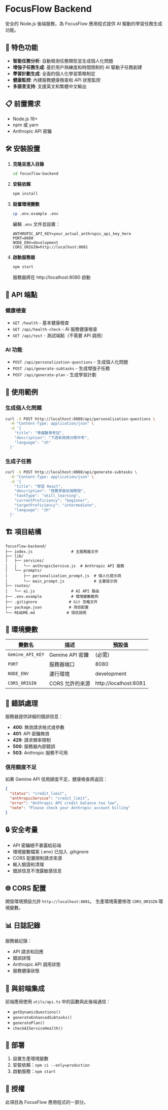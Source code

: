 # FocusFlow Backend

安全的 Node.js 後端服務，為 FocusFlow 應用程式提供 AI 驅動的學習任務生成功能。

## 🚀 特色功能

- **智能任務分析**: 自動檢測任務類型並生成個人化問題
- **增強子任務生成**: 基於用戶熟練度和時間限制的 AI 驅動子任務創建
- **學習計劃生成**: 全面的個人化學習策略制定
- **健康監控**: 內建服務健康檢查和 API 狀態監控
- **多語言支持**: 支援英文和繁體中文輸出

## 📋 前置需求

- Node.js 16+ 
- npm 或 yarn
- Anthropic API 密鑰

## 🛠 安裝設置

1. **克隆並進入目錄**
   ```bash
   cd focusflow-backend
   ```

2. **安裝依賴**
   ```bash
   npm install
   ```

3. **設置環境變數**
   ```bash
   cp .env.example .env
   ```
   
   編輯 `.env` 文件並設置：
   ```
   ANTHROPIC_API_KEY=your_actual_anthropic_api_key_here
   PORT=8080
   NODE_ENV=development
   CORS_ORIGIN=http://localhost:8081
   ```

4. **啟動服務器**
   ```bash
   npm start
   ```

   服務器將在 http://localhost:8080 啟動

## 🔗 API 端點

### 健康檢查
- `GET /health` - 基本健康檢查
- `GET /api/health-check` - AI 服務健康檢查
- `GET /api/test` - 測試端點（不需要 API 調用）

### AI 功能
- `POST /api/personalization-questions` - 生成個人化問題
- `POST /api/generate-subtasks` - 生成增強子任務
- `POST /api/generate-plan` - 生成學習計劃

## 📝 使用範例

### 生成個人化問題
```bash
curl -X POST http://localhost:8080/api/personalization-questions \
  -H "Content-Type: application/json" \
  -d '{
    "title": "準備數學考試",
    "description": "下週有微積分期中考",
    "language": "zh"
  }'
```

### 生成子任務
```bash
curl -X POST http://localhost:8080/api/generate-subtasks \
  -H "Content-Type: application/json" \
  -d '{
    "title": "學習 React",
    "description": "想要學會前端開發",
    "taskType": "skill_learning",
    "currentProficiency": "beginner",
    "targetProficiency": "intermediate",
    "language": "zh"
  }'
```

## 🏗 項目結構

```
focusflow-backend/
├── index.js                 # 主服務器文件
├── lib/
│   ├── services/
│   │   └── anthropicService.js  # Anthropic API 服務
│   └── prompts/
│       ├── personalization_prompt.js  # 個人化提示詞
│       └── main_prompt.js             # 主要提示詞
├── routes/
│   └── ai.js                # AI API 路由
├── .env.example             # 環境變數範例
├── .gitignore              # Git 忽略文件
├── package.json            # 項目配置
└── README.md              # 項目說明
```

## 🔧 環境變數

| 變數名 | 描述 | 預設值 |
|--------|------|--------|
| `Gemine_API_KEY` | Gemine API 密鑰 | (必需) |
| `PORT` | 服務器端口 | 8080 |
| `NODE_ENV` | 運行環境 | development |
| `CORS_ORIGIN` | CORS 允許的來源 | http://localhost:8081 |

## 🚨 錯誤處理

服務器提供詳細的錯誤信息：

- **400**: 無效請求格式或參數
- **401**: API 密鑰無效
- **429**: 請求頻率限制
- **500**: 服務器內部錯誤
- **503**: Anthropic 服務不可用

### 信用額度不足
如果 Gemine API 信用額度不足，健康檢查將返回：
```json
{
  "status": "credit_limit",
  "anthropicService": "credit_limit",
  "error": "Anthropic API credit balance too low",
  "note": "Please check your Anthropic account billing"
}
```

## 🔒 安全考量

- API 密鑰絕不暴露給前端
- 環境變數檔案 (.env) 已加入 .gitignore
- CORS 配置限制請求來源
- 輸入驗證和清理
- 錯誤信息不洩露敏感信息

## 🌐 CORS 配置

開發環境預設允許 `http://localhost:8081`。
生產環境需要修改 `CORS_ORIGIN` 環境變數。

## 📊 日誌記錄

服務器記錄：
- API 請求和回應
- 錯誤詳情
- Anthropic API 調用狀態
- 服務健康狀態

## 🔄 與前端集成

前端應用使用 `utils/api.ts` 中的函數與此後端通信：
- `getDynamicQuestions()`
- `generateEnhancedSubtasks()`
- `generatePlan()`
- `checkAIServiceHealth()`

## 🚀 部署

1. 設置生產環境變數
2. 安裝依賴：`npm ci --only=production`
3. 啟動服務：`npm start`

## 📄 授權

此項目為 FocusFlow 應用程式的一部分。 
 
 
 
 
